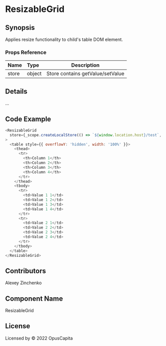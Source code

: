 # ResizableGrid

## Synopsis

Applies resize functionality to child's table DOM element.

### Props Reference

| Name                          | Type                   | Description                                     |
|-------------------------------|:-----------------------|-------------------------------------------------|
| store                         | object                 | Store contains getValue/setValue

## Details

...

## Code Example

```js
<ResizableGrid
  store={_scope.createLocalStore(() => `${window.location.host}/test`, { version: 1, state: [1/2, 0.25, 0.10, 0.15] })}
>
  <table style={{ overflowY: 'hidden', width: '100%' }}>
    <thead>
      <tr>
        <th>Column 1</th>
        <th>Column 2</th>
        <th>Column 3</th>
        <th>Column 4</th>
      </tr>
    </thead>
    <tbody>
      <tr>
        <td>Value 1 1</td>
        <td>Value 1 2</td>
        <td>Value 1 3</td>
        <td>Value 1 4</td>
      </tr>
      <tr>
        <td>Value 2 1</td>
        <td>Value 2 2</td>
        <td>Value 2 3</td>
        <td>Value 2 4</td>
      </tr>
    </tbody>
  </table>
</ResizableGrid>
```

## Contributors

Alexey Zinchenko

## Component Name

ResizableGrid

## License

Licensed by © 2022 OpusCapita
